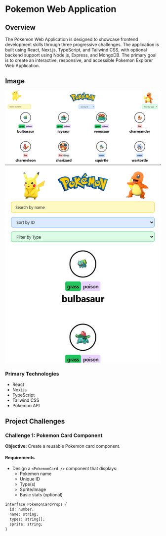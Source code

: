 # Pokemon Web Application

## Overview

The Pokemon Web Application is designed to showcase frontend development skills through three progressive challenges. The application is built using React, Next.js, TypeScript, and Tailwind CSS, with optional backend support using Node.js, Express, and MongoDB. The primary goal is to create an interactive, responsive, and accessible Pokemon Explorer Web Application.

## Image

<img width="936" alt="poke1" src="https://github.com/callmeprinceyadav/pokemon/blob/main/pokemon-pivot/Desktop-view.png" />
<img width="947" alt="poke2" src="https://github.com/callmeprinceyadav/pokemon/blob/main/pokemon-pivot/Mobile-view.png" />

### Primary Technologies
- React
- Next.js
- TypeScript
- Tailwind CSS
- Pokemon API

## Project Challenges

### Challenge 1: Pokemon Card Component

**Objective:** Create a reusable Pokemon card component.

#### Requirements
- Design a `<PokemonCard />` component that displays:
  - Pokemon name
  - Unique ID
  - Type(s)
  - Sprite/Image
  - Basic stats (optional)

```tsx
interface PokemonCardProps {
  id: number;
  name: string;
  types: string[];
  sprite: string;
}